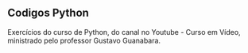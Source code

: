 ## Codigos Python

Exercícios do curso de Python, do canal  no Youtube - Curso em Vídeo, ministrado pelo professor Gustavo Guanabara.
